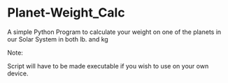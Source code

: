 # Planet-Weight_Calc

A simple Python Program to calculate your weight on one of the planets in our Solar System in both lb. and kg

Note:

Script will have to be made executable if you wish to use on your own device.
